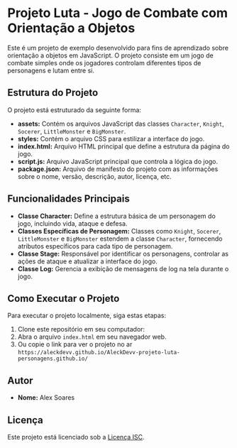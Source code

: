 # Projeto Luta - Jogo de Combate com Orientação a Objetos

Este é um projeto de exemplo desenvolvido para fins de aprendizado sobre orientação a objetos em JavaScript. O projeto consiste em um jogo de combate simples onde os jogadores controlam diferentes tipos de personagens e lutam entre si.

## Estrutura do Projeto

O projeto está estruturado da seguinte forma:

- **assets:** Contém os arquivos JavaScript das classes `Character`, `Knight`, `Socerer`, `LittleMonster` e `BigMonster`.
- **styles:** Contém o arquivo CSS para estilizar a interface do jogo.
- **index.html:** Arquivo HTML principal que define a estrutura da página do jogo.
- **script.js:** Arquivo JavaScript principal que controla a lógica do jogo.
- **package.json:** Arquivo de manifesto do projeto com as informações sobre o nome, versão, descrição, autor, licença, etc.

## Funcionalidades Principais

- **Classe Character:** Define a estrutura básica de um personagem do jogo, incluindo vida, ataque e defesa.
- **Classes Específicas de Personagem:** Classes como `Knight`, `Socerer`, `LittleMonster` e `BigMonster` estendem a classe `Character`, fornecendo atributos específicos para cada tipo de personagem.
- **Classe Stage:** Responsável por identificar os personagens, controlar as ações de ataque e atualizar a interface do jogo.
- **Classe Log:** Gerencia a exibição de mensagens de log na tela durante o jogo.

## Como Executar o Projeto

Para executar o projeto localmente, siga estas etapas:

1. Clone este repositório em seu computador:
2. Abra o arquivo `index.html` em seu navegador web.
3. Ou copie o link para ver o projeto no ar `https://aleckdevv.github.io/AleckDevv-projeto-luta-personagens.github.io/`

## Autor

- **Nome:** Alex Soares

## Licença

Este projeto está licenciado sob a [Licença ISC](https://opensource.org/licenses/ISC).
